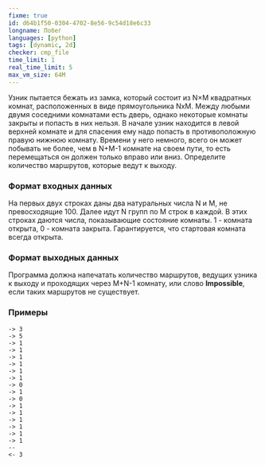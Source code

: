```yaml
---
fixme: true
id: d64b1f50-0304-4702-8e56-9c54d18e6c33
longname: Побег
languages: [python]
tags: [dynamic, 2d]
checker: cmp_file
time_limit: 1
real_time_limit: 5
max_vm_size: 64M
---
```



Узник пытается бежать из замка, который состоит из N×M квадратных комнат, расположенных в виде прямоугольника NxM. Между любыми двумя соседними комнатами есть дверь, однако некоторые комнаты закрыты и попасть в них нельзя. В начале узник находится в левой верхней комнате и для спасения ему надо попасть в противоположную правую нижнюю комнату. Времени у него немного, всего он может побывать не более, чем в N+M-1 комнате на своем пути, то есть перемещаться он должен только вправо или вниз. Определите количество маршрутов, которые ведут к выходу.

### Формат входных данных

На первых двух строках даны два натуральных числа N и M, не превосходящие 100.
Далее идут N групп по M строк в каждой. В этих строках даются числа, показывающие состояние комнаты. 1 - комната открыта, 0 - комната закрыта. Гарантируется, что стартовая комната всегда открыта.

### Формат выходных данных

Программа должна напечатать количество маршрутов, ведущих узника к выходу и проходящих через M+N-1 комнату, или слово **Impossible**, если таких маршрутов не существует.

### Примеры

```
-> 3
-> 5
-> 1
-> 1
-> 1
-> 1
-> 1
-> 1
-> 0
-> 1
-> 0
-> 1
-> 1
-> 1
-> 1
-> 1
-> 1
--
<- 3
```
